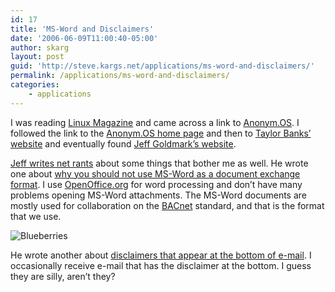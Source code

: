 ```yaml
---
id: 17
title: 'MS-Word and Disclaimers'
date: '2006-06-09T11:00:40-05:00'
author: skarg
layout: post
guid: 'http://steve.kargs.net/applications/ms-word-and-disclaimers/'
permalink: /applications/ms-word-and-disclaimers/
categories:
    - applications
---
```


I was reading [Linux Magazine](http://www.linux-mag.com/) and came across a link to [<span class="i">Anonym.OS</span>](http://sourceforge.net/projects/anonym-os/). I followed the link to the [<span class="i">Anonym.OS</span> home page](http://kaos.to/cms/) and then to [Taylor Banks’ website](http://taylorbanks.com/) and eventually found [Jeff Goldmark’s website](http://www.goldmark.org/).

[Jeff writes net rants](http://www.goldmark.org/netrants/) about some things that bother me as well. He wrote one about [why you should not use MS-Word as a document exchange format](http://www.goldmark.org/netrants/no-word/attach.html). I use [OpenOffice.org](http://www.openoffice.org/) for word processing and don’t have many problems opening MS-Word attachments. The MS-Word documents are mostly used for collaboration on the [BACnet](http://bacnet.org/) standard, and that is the format that we use.

![Blueberries](http://steve.kargs.net/wp-content/uploads/2006/06/blueberry-shade.jpg "Blueberries")

He wrote another about [disclaimers that appear at the bottom of e-mail](http://www.goldmark.org/jeff/stupid-disclaimers/). I occasionally receive e-mail that has the disclaimer at the bottom. I guess they are silly, aren’t they?
